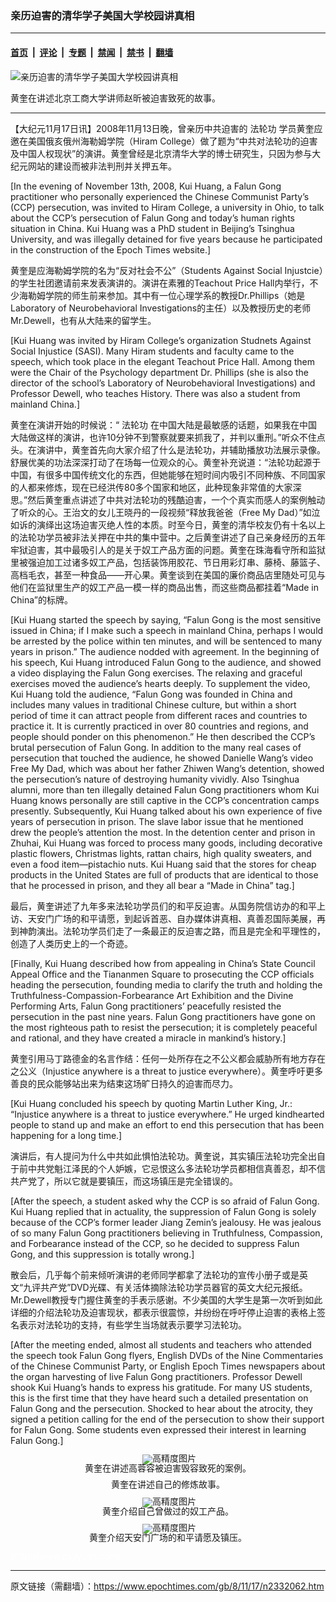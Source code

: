 ### 亲历迫害的清华学子美国大学校园讲真相

---

#### [首页](../../../..?n2332062) &nbsp;|&nbsp; [评论](../../../../../epoch-comment?n2332062) &nbsp;|&nbsp; [专题](../../../../../epoch-special?n2332062) &nbsp;|&nbsp; [禁闻](../../../../../epoch-news?n2332062) &nbsp;|&nbsp; [禁书](../../../../../books?n2332062) &nbsp;|&nbsp; [翻墙](https://github.com/gfw-breaker/nogfw/blob/master/README.md?n2332062)


<div><img alt="亲历迫害的清华学子美国大学校园讲真相" class="attachment-djy_600_400 size-djy_600_400 wp-post-image" src="https://i.epochtimes.com/assets/uploads/2008/11/811170237071779-600x400.jpg"/>
<div class="caption">
 <p>
  黄奎在讲述北京工商大学讲师赵昕被迫害致死的故事。
 </p>
</div></div><hr/><div class="post_content" id="artbody" itemprop="articleBody">
 <!-- article content begin -->
 <p>
  【大纪元11月17日讯】2008年11月13日晚，曾亲历中共迫害的
  <ok href="https://www.epochtimes.com/gb/tag/%E6%B3%95%E8%BD%AE%E5%8A%9F.html">
   法轮功
  </ok>
  学员黄奎应邀在美国俄亥俄州海勒姆学院（Hiram College）做了题为“中共对法轮功的迫害及中国人权现状”的演讲。黄奎曾经是北京清华大学的博士研究生，只因为参与大纪元网站的建设而被非法判刑并关押五年。
 </p>
 <p>
  [In the evening of November 13th, 2008, Kui Huang, a Falun Gong practitioner who personally experienced the Chinese Communist Party’s (CCP) persecution, was invited to Hiram College, a university in Ohio, to talk about the CCP’s persecution of Falun Gong and today’s human rights situation in China. Kui Huang was a PhD student in Beijing’s Tsinghua University, and was illegally detained for five years because he participated in the construction of the Epoch Times website.]
 </p>
 <p>
  黄奎是应海勒姆学院的名为“反对社会不公”（Students Against Social Injustcie）的学生社团邀请前来发表演讲的。演讲在素雅的Teachout Price Hall内举行，不少海勒姆学院的师生前来参加。其中有一位心理学系的教授Dr.Phillips（她是Laboratory of Neurobehavioral Investigations的主任）以及教授历史的老师Mr.Dewell，也有从大陆来的留学生。
 </p>
 <p>
  [Kui Huang was invited by Hiram College’s organization Studnets Against Social Injustice (SASI). Many Hiram students and faculty came to the speech, which took place in the elegant Teachout Price Hall. Among them were the Chair of the Psychology department Dr. Phillips (she is also the director of the school’s Laboratory of Neurobehavioral Investigations) and Professor Dewell, who teaches History. There was also a student from mainland China.]
 </p>
 <p>
  黄奎在演讲开始的时候说：“
  <ok href="https://www.epochtimes.com/gb/tag/%E6%B3%95%E8%BD%AE%E5%8A%9F.html">
   法轮功
  </ok>
  在中国大陆是最敏感的话题，如果我在中国大陆做这样的演讲，也许10分钟不到警察就要来抓我了，并判以重刑。”听众不住点头。在演讲中，黄奎首先向大家介绍了什么是法轮功，并辅助播放功法展示录像。舒展优美的功法深深打动了在场每一位观众的心。黄奎补充说道：“法轮功起源于中国，有很多中国传统文化的东西，但她能够在短时间内吸引不同种族、不同国家的人都来修炼，现在已经洪传80多个国家和地区，此种现象非常值的大家深思。”然后黄奎重点讲述了中共对法轮功的残酷迫害，一个个真实而感人的案例触动了听众的心。王治文的女儿王晓丹的一段视频“释放我爸爸（Free My Dad）”如泣如诉的演绎出这场迫害灭绝人性的本质。时至今日，黄奎的清华校友仍有十名以上的法轮功学员被非法关押在中共的集中营中。之后黄奎讲述了自己亲身经历的五年牢狱迫害，其中最吸引人的是关于奴工产品方面的问题。黄奎在珠海看守所和监狱里被强迫加工过诸多奴工产品，包括装饰用胶花、节日用彩灯串、藤椅、藤篮子、高档毛衣，甚至一种食品——开心果。黄奎谈到在美国的廉价商品店里随处可见与他们在监狱里生产的奴工产品一模一样的商品出售，而这些商品都挂着“Made in China”的标牌。
 </p>
 <p>
  <p>
   [Kui Huang started the speech by saying, “Falun Gong is the most sensitive issued in China; if I make such a speech in mainland China, perhaps I would be arrested by the police within ten minutes, and will be sentenced to many years in prison.” The audience nodded with agreement. In the beginning of his speech, Kui Huang introduced Falun Gong to the audience, and showed a video displaying the Falun Gong exercises. The relaxing and graceful exercises moved the audience’s hearts deeply. To supplement the video, Kui Huang told the audience, “Falun Gong was founded in China and includes many values in traditional Chinese culture, but within a short period of time it can attract people from different races and countries to practice it. It is currently practiced in over 80 countries and regions, and people should ponder on this phenomenon.” He then described the CCP’s brutal persecution of Falun Gong. In addition to the many real cases of persecution that touched the audience, he showed Danielle Wang’s video Free My Dad, which was about her father Zhiwen Wang’s detention, showed the persecution’s nature of destroying humanity vividly. Also Tsinghua alumni, more than ten illegally detained Falun Gong practitioners whom Kui Huang knows personally are still captive in the CCP’s concentration camps presently. Subsequently, Kui Huang talked about his own experience of five years of persecution in prison. The slave labor issue that he mentioned drew the people’s attention the most. In the detention center and prison in Zhuhai, Kui Huang was forced to process many goods, including decorative plastic flowers, Christmas lights, rattan chairs, high quality sweaters, and even a food item—pistachio nuts. Kui Huang said that the stores for cheap products in the United States are full of products that are identical to those that he processed in prison, and they all bear a “Made in China” tag.]
  </p>
  <p>
   最后，黄奎讲述了九年多来法轮功学员们的和平反迫害。从国务院信访办的和平上访、天安门广场的和平请愿，到起诉首恶、自办媒体讲真相、真善忍国际美展，再到神韵演出。法轮功学员们走了一条最正的反迫害之路，而且是完全和平理性的，创造了人类历史上的一个奇迹。
  </p>
  <p>
   [Finally, Kui Huang described how from appealing in China’s State Council Appeal Office and the Tiananmen Square to prosecuting the CCP officials heading the persecution, founding media to clarify the truth and holding the Truthfulness-Compassion-Forbearance Art Exhibition and the Divine Performing Arts, Falun Gong practitioners’ peacefully resisted the persecution in the past nine years. Falun Gong practitioners have gone on the most righteous path to resist the persecution; it is completely peaceful and rational, and they have created a miracle in mankind’s history.]
  </p>
  <p>
   黄奎引用马丁路德金的名言作结：任何一处所存在之不公义都会威胁所有地方存在之公义（Injustice anywhere is a threat to justice everywhere）。黄奎呼吁更多善良的民众能够站出来为结束这场旷日持久的迫害而尽力。
  </p>
  <p>
   [Kui Huang concluded his speech by quoting Martin Luther King, Jr.: “Injustice anywhere is a threat to justice everywhere.” He urged kindhearted people to stand up and make an effort to end this persecution that has been happening for a long time.]
  </p>
  <p>
   演讲后，有人提问为什么中共如此惧怕法轮功。黄奎说，其实镇压法轮功完全出自于前中共党魁江泽民的个人妒嫉，它忌恨这么多法轮功学员都相信真善忍，却不信共产党了，所以它就是要镇压，而这场镇压是完全错误的。
  </p>
  <p>
   [After the speech, a student asked why the CCP is so afraid of Falun Gong. Kui Huang replied that in actuality, the suppression of Falun Gong is solely because of the CCP’s former leader Jiang Zemin’s jealousy. He was jealous of so many Falun Gong practitioners believing in Truthfulness, Compassion, and Forbearance instead of the CCP, so he decided to suppress Falun Gong, and this suppression is totally wrong.]
  </p>
  <p>
   散会后，几乎每个前来倾听演讲的老师同学都拿了法轮功的宣传小册子或是英文“九评共产党”DVD光碟、有关活体摘除法轮功学员器官的英文大纪元报纸。Mr.Dewell教授专门握住黄奎的手表示感谢。不少美国的大学生是第一次听到如此详细的介绍法轮功及迫害现状，都表示很震惊，并纷纷在呼吁停止迫害的表格上签名表示对法轮功的支持，有些学生当场就表示要学习法轮功。
  </p>
  <p>
   [After the meeting ended, almost all students and teachers who attended the speech took Falun Gong flyers, English DVDs of the Nine Commentaries of the Chinese Communist Party, or English Epoch Times newspapers about the organ harvesting of live Falun Gong practitioners. Professor Dewell shook Kui Huang’s hands to express his gratitude. For many US students, this is the first time that they have heard such a detailed presentation on Falun Gong and the persecution. Shocked to hear about the atrocity, they signed a petition calling for the end of the persecution to show their support for Falun Gong. Some students even expressed their interest in learning Falun Gong.]
  </p>
  <p>
   <!--image v 1.0-->
  </p>
  <div style="line-height: 90%; text-align: center;">
   <ok href=" https://i.epochtimes.com/assets/uploads/2008/11/811170237081779-600x450.jpg" rel="noreferrer noopener" target="_blank">
    <img alt="" class="size-large wp-image-7336205" src="https://i.epochtimes.com/assets/uploads/2008/11/811170237081779-600x450.jpg" title=""/>
   </ok>
   <img alt="高精度图片" border="0" src="//www.epochtimes.com/images/highRes.jpg"/>
   <br/>
   <span class="bn12">
    黄奎在讲述高蓉容被迫害毁容致死的案例。
   </span>
  </div>
  <p>
   <!-- -->
  </p>
  <p>
   <!--image v 1.0-->
  </p>
  <div style="line-height: 90%; text-align: center;">
   <ok href=" https://i.epochtimes.com/assets/uploads/2008/11/811170239521779-600x450.jpg" rel="noreferrer noopener" target="_blank">
    <img alt="" class="size-large wp-image-7336207" src="https://i.epochtimes.com/assets/uploads/2008/11/811170239521779-600x450.jpg" title=""/>
   </ok>
   <br/>
   <span class="bn12">
    黄奎在讲述自己的修炼故事。
   </span>
  </div>
  <p>
   <!-- -->
  </p>
  <p>
   <!--image v 1.0-->
  </p>
  <div style="line-height: 90%; text-align: center;">
   <ok href=" https://i.epochtimes.com/assets/uploads/2008/11/811170239551779-600x450.jpg" rel="noreferrer noopener" target="_blank">
    <img alt="" class="size-large wp-image-7336209" src="https://i.epochtimes.com/assets/uploads/2008/11/811170239551779-600x450.jpg" title=""/>
   </ok>
   <img alt="高精度图片" border="0" src="//www.epochtimes.com/images/highRes.jpg"/>
   <br/>
   <span class="bn12">
    黄奎介绍自己曾做过的奴工产品。
   </span>
  </div>
  <p>
   <!-- -->
  </p>
  <p>
   <!--image v 1.0-->
  </p>
  <div style="line-height: 90%; text-align: center;">
   <ok href=" https://i.epochtimes.com/assets/uploads/2008/11/811170239561779-600x450.jpg" rel="noreferrer noopener" target="_blank">
    <img alt="" class="size-large wp-image-7336212" src="https://i.epochtimes.com/assets/uploads/2008/11/811170239561779-600x450.jpg" title=""/>
   </ok>
   <img alt="高精度图片" border="0" src="//www.epochtimes.com/images/highRes.jpg"/>
   <br/>
   <span class="bn12">
    黄奎介绍天安门广场的和平请愿及镇压。
   </span>
  </div>
  <p>
   <!-- -->
  </p>
  <p>
   <p>
    <font color="#ffffff">
     (http://www.dajiyuan.com)
    </font>
   </p>
   <!-- article content end -->
   <div id="below_article_ad">
   </div>
  </p>
 </p>
</div>


---

原文链接（需翻墙）：https://www.epochtimes.com/gb/8/11/17/n2332062.htm